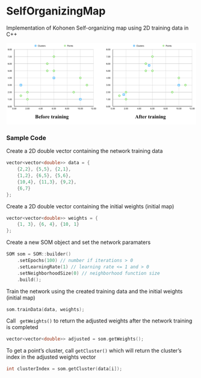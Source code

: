 # SelfOrganizingMap
Implementation of Kohonen Self-organizing map using 2D training data in C++

![alt text](https://raw.githubusercontent.com/kbagher/SelfOrganizingMap/master/before_after.png)

### Sample Code
Create a 2D double vector containing the network training data
```c++
vector<vector<double>> data = {
	{2,2}, {5,5}, {2,1},
	{1,2}, {6,5}, {5,6},
	{10,4}, {11,3}, {9,2},
	{6,7}
};
```
Create a 2D double vector containing the initial weights (initial map)
```c++
vector<vector<double>> weights = {
	{1, 3}, {6, 4}, {10, 1}
};
```
Create a new SOM object and set the network paramaters
```c++
SOM som = SOM::builder()
	.setEpochs(100) // number if iterations > 0
	.setLearningRate(1) // learning rate <= 1 and > 0
	.setNeighborhoodSize(0) // neighborhood function size
	.build();
```
Train the network using the created training data and the initial weights (initial map)
```c++
som.trainData(data, weights);
```
Call ``` getWeights()``` to return the adjusted weights after the network training is completed
```c++
vector<vector<double>> adjusted = som.getWeights();
```
To get a point’s cluster, call ```getCluster()``` which will return the cluster’s index in the adjusted weights vector
```c++
int clusterIndex = som.getCluster(data[i]);
```

